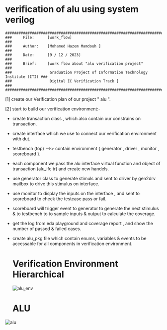 # verification of alu using system verilog

    ####################################################################################
    ###     File:      [work_flow]                                                   ###
    ###     Author:    [Mohamed Hazem Mamdouh ]                                      ###
    ###     Date:      [9 / 12 / 2023]                                               ###
    ###     Brief:     [work flow about "alu verification project"                   ###
    ###                 Graduation Project of Information Technology Institute (ITI) ###
    ###                 Digital IC Verification Track ]                              ###
    ####################################################################################

 [1] create our Verification plan of our project " alu ".
 
 [2] start to build our verification environment:-
 
 - create transaction class , which also contain our constrains on transaction.
 - create interface which we use to connect our verification environment with dut.
 - testbench (top) -->> contain environment { generator , driver , monitor , scoreboard }.
 - each component we pass the alu interface virtual function and object of transaction (alu_ifc tr) and create new handels.
 - use generator class to generate stimuls and sent to driver by gen2drv mailbox to drive this stimulus on interface.
 - use monitor to display the inputs on the interface , and sent to scoreboard to check the testcase pass or fail.
 - scoreboard will trigger event to generator to generate the next stimulus & to testbench to to sample inputs & output to calculate the coverage.
 - get the log from eda playground and coverage report , and show the number of passed & failed  cases.
 - create alu_pkg file which contain enums, variables & events to be accessable for all components in verification environment.

   # Verification Environment Hierarchical

   ![alu_env](https://github.com/mohamedhazem511/verification_of_alu_using_SV/assets/114261199/7d0d8de5-afd1-476c-b362-3b9ac6dd3cc7)




   # ALU
       
  ![alu](https://github.com/mohamedhazem511/verification_of_alu_using_SV/assets/114261199/cf7b3180-e082-4d1c-8373-7de2df1ea403)
